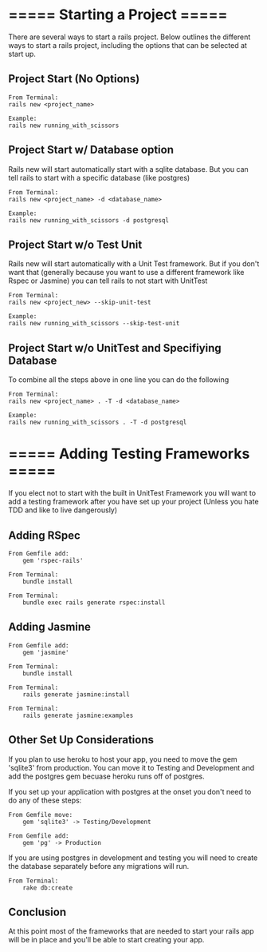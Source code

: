 # ===== Starting a Project =====

There are several ways to start a rails project.  Below outlines the different ways to start a rails project, including the options that can be selected at start up.

## Project Start (No Options)
    From Terminal:
    rails new <project_name>

    Example:
    rails new running_with_scissors

## Project Start w/ Database option
Rails new will start automatically start with a sqlite database. But you can tell rails to start with a specific database (like postgres)

    From Terminal:
    rails new <project_name> -d <database_name>

    Example:
    rails new running_with_scissors -d postgresql

## Project Start w/o Test Unit
Rails new will start automatically with a Unit Test framework.  But if you don't want that (generally because you want to use a different framework like Rspec or Jasmine) you can tell rails to not start with UnitTest

    From Terminal:
    rails new <project_new> --skip-unit-test

    Example:
    rails new running_with_scissors --skip-test-unit

## Project Start w/o UnitTest and Specifiying Database
To combine all the steps above in one line you can do the following

    From Terminal:
    rails new <project_name> . -T -d <database_name>

    Example:
    rails new running_with_scissors . -T -d postgresql

# ===== Adding Testing Frameworks =====
If you elect not to start with the built in UnitTest Framework you will want to add a testing framework after you have set up your project (Unless you hate TDD and like to live dangerously)

## Adding RSpec
    From Gemfile add:
        gem 'rspec-rails'

    From Terminal:
        bundle install

    From Terminal:
        bundle exec rails generate rspec:install

## Adding Jasmine
    From Gemfile add:
        gem 'jasmine'

    From Terminal:
        bundle install

    From Terminal:
        rails generate jasmine:install

    From Terminal:
        rails generate jasmine:examples

## Other Set Up Considerations
If you plan to use heroku to host your app, you need to move the gem 'sqlite3' from production.  You can move it to Testing and Development and add the postgres gem becuase heroku runs off of postgres.

If you set up your application with postgres at the onset you don't need to do any of these steps:

    From Gemfile move:
        gem 'sqlite3' -> Testing/Development

    From Gemfile add:
        gem 'pg' -> Production

If you are using postgres in development and testing you will need to create the database separately before any migrations will run.

    From Terminal:
        rake db:create


## Conclusion
At this point most of the frameworks that are needed to start your rails app will be in place and you'll be able to start creating your app.



